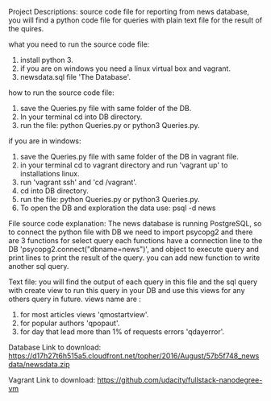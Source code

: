 Project Descriptions: source code file for reporting from news database,
you will find a python code file for queries with plain text file for the result of the quires.

what you need to run the source code file:
1. install python 3.
2. if you are on windows you need a linux virtual box and vagrant. 
3. newsdata.sql file 'The Database'.

how to run the source code file:
1. save the Queries.py file with same folder of the DB.
2. In your terminal cd into DB directory.
3. run the file: python Queries.py or python3 Queries.py.

if you are in windows:
1. save the Queries.py file with same folder of the DB in vagrant file.
2. in your terminal cd to vagrant directory and run 'vagrant up' to installations linux.
3. run 'vagrant ssh' and 'cd /vagrant'.
4. cd into DB directory.
5. run the file: python Queries.py or python3 Queries.py.
6. To open the DB and exploration the data use: psql -d news 

File source code explanation:
The news database is running PostgreSQL, so to connect the python file with DB we need to import psycopg2 
and there are 3 functions for select query each functions have a connection line to the DB 'psycopg2.connect("dbname=news")',
and object to execute query and print lines to print the result of the query. you can add new function to write another sql query.

Text file:
you will find the output of each query in this file and the sql query with create view to
run this query in your DB and use this views for any others query in future.
views name are : 
1. for most articles views 'qmostartview'.
2. for popular authors 'qpopaut'.
3. for day that lead more than 1% of requests errors 'qdayerror'.

Database Link to download:
https://d17h27t6h515a5.cloudfront.net/topher/2016/August/57b5f748_newsdata/newsdata.zip

Vagrant Link to download:
https://github.com/udacity/fullstack-nanodegree-vm

